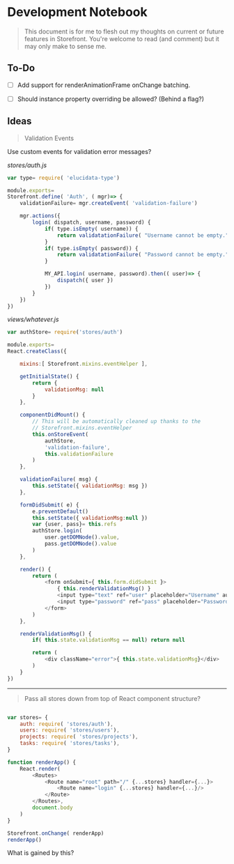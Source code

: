 # Development Notebook

> This document is for me to flesh out my thoughts on current or future features in Storefront. You're welcome to read (and comment) but it may only make to sense me.

## To-Do

- [ ] Add support for renderAnimationFrame onChange batching.
- [ ] Should instance property overriding be allowed? (Behind a flag?)


## Ideas

> Validation Events

Use custom events for validation error messages?

_stores/auth.js_

```javascript
var type= require( 'elucidata-type')

module.exports=
Storefront.define( 'Auth', ( mgr)=> {
    validationFailure= mgr.createEvent( 'validation-failure')

    mgr.actions({
        login( dispatch, username, password) {
            if( type.isEmpty( username)) {
                return validatationFailure( "Username cannot be empty.")
            }
            if( type.isEmpty( password)) {
                return validatationFailure( "Password cannot be empty.")
            }

            MY_API.login( username, password).then(( user)=> {
                dispatch({ user })
            })
        }
    })
})
```

_views/whatever.js_

```javascript
var authStore= require('stores/auth')

module.exports=
React.createClass({

    mixins:[ Storefront.mixins.eventHelper ],

    getInitialState() {
        return {
            validationMsg: null
        }
    },

    componentDidMount() {
        // This will be automatically cleaned up thanks to the
        // Storefront.mixins.eventHelper
        this.onStoreEvent(
            authStore,
            'validation-failure',
            this.validationFailure
        )
    },

    validationFailure( msg) {
        this.setState({ validationMsg: msg })
    },

    formDidSubmit( e) {
        e.preventDefault()
        this.setState({ validationMsg:null })
        var {user, pass}= this.refs
        authStore.login(
            user.getDOMNode().value,
            pass.getDOMNode().value
        )
    },

    render() {
        return (
            <form onSubmit={ this.form.didSubmit }>
                { this.renderValidationMsg() }
                <input type="text" ref="user" placeholder="Username" autoFocus/>
                <input type="password" ref="pass" placeholder="Password" />
            </form>
        )
    },

    renderValidationMsg() {
        if( this.state.validationMsg == null) return null

        return (
            <div className="error">{ this.state.validationMsg}</div>
        )
    }
})
```

---

> Pass all stores down from top of React component structure?


```javascript

var stores= {
    auth: require( 'stores/auth'),
    users: require( 'stores/users'),
    projects: require( 'stores/projects'),
    tasks: require( 'stores/tasks'),
}

function renderApp() {
    React.render(
        <Routes>
            <Route name="root" path="/" {...stores} handler={...}>
                <Route name="login" {...stores} handler={...}/>
            </Route>
        </Routes>,
        document.body
    )
}

Storefront.onChange( renderApp)
renderApp()
```

What is gained by this?
